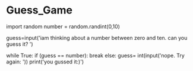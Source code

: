 # Guess_Game
import random
number = random.randint(0,10)

guess=input('iam thinking about a number between zero and ten. can you guess it? ')

while True:
    if (guess == number):
        break
    else:
        guess= int(input('nope. Try again: '))
print('you gussed it:)')  
